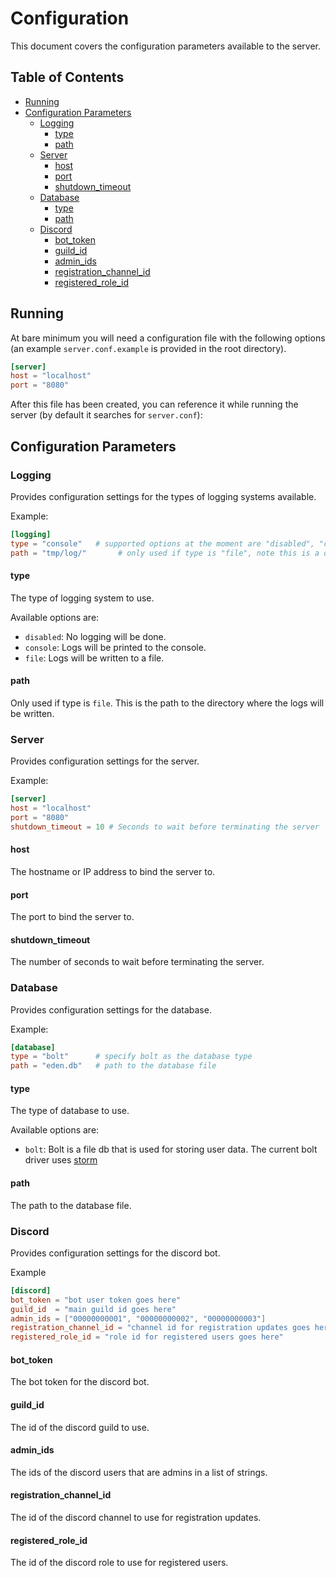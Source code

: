 # Configuration

This document covers the configuration parameters available to the server.

## Table of Contents

* [Running](#running)
* [Configuration Parameters](#configuration-parameters)
    + [Logging](#logging)
        - [type](#type)
        - [path](#path)
    + [Server](#server)
        - [host](#host)
        - [port](#port)
        - [shutdown_timeout](#shutdown-timeout)
    + [Database](#database)
        - [type](#type-1)
        - [path](#path-1)
    + [Discord](#discord)
        - [bot_token](#bot-token)
        - [guild_id](#guild-id)
        - [admin_ids](#admin-ids)
        - [registration_channel_id](#registration-channel-id)
        - [registered_role_id](#registered-role-id)



## Running

At bare minimum you will need a configuration file with the following options (an example `server.conf.example` is
provided in the root directory).

```toml
[server]
host = "localhost"
port = "8080"
```

After this file has been created, you can reference it while running the server (by default it searches for `server.conf`):


## Configuration Parameters

### Logging

Provides configuration settings for the types of logging systems available.

Example:

```toml
[logging]
type = "console"   # supported options at the moment are "disabled", "console" and "file"
path = "tmp/log/"       # only used if type is "file", note this is a directory, not a file
```

#### type

The type of logging system to use.

Available options are:

* `disabled`: No logging will be done.
* `console`: Logs will be printed to the console.
* `file`: Logs will be written to a file.

#### path

Only used if type is `file`. This is the path to the directory where the logs will be written.

### Server

Provides configuration settings for the server.

Example:
 
```toml
[server]
host = "localhost"
port = "8080"
shutdown_timeout = 10 # Seconds to wait before terminating the server
```

#### host

The hostname or IP address to bind the server to.

#### port

The port to bind the server to.

#### shutdown_timeout

The number of seconds to wait before terminating the server.

### Database

Provides configuration settings for the database.

Example:

```toml
[database]
type = "bolt"      # specify bolt as the database type
path = "eden.db"   # path to the database file
```

#### type

The type of database to use.

Available options are:

* `bolt`: Bolt is a file db that is used for storing user data. The current bolt driver uses [storm](https://github.com/asdine/storm)

#### path

The path to the database file.

### Discord

Provides configuration settings for the discord bot.

Example

```toml
[discord]
bot_token = "bot user token goes here"
guild_id  = "main guild id goes here"
admin_ids = ["00000000001", "00000000002", "00000000003"]
registration_channel_id = "channel id for registration updates goes here"
registered_role_id = "role id for registered users goes here"
```

#### bot_token

The bot token for the discord bot.

#### guild_id

The id of the discord guild to use.

#### admin_ids

The ids of the discord users that are admins in a list of strings.

#### registration_channel_id

The id of the discord channel to use for registration updates.

#### registered_role_id

The id of the discord role to use for registered users.
